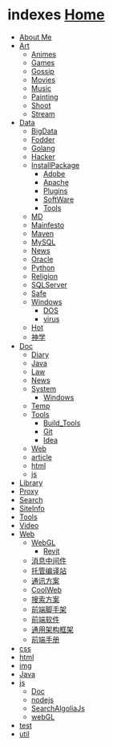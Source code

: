   <link rel="stylesheet" href="js/JQuery/treeview/jquery.treeview.css" type="text/css"/>
  <!--screen.css不要也可以-->
  <link rel="stylesheet" href="js/JQuery/treeview/screen.css" type="text/css"/>

  <script src="js/JQuery/jquery.min.js"></script>
  <!--jquery.cookie.js不要也可以-->
  <script src="js/JQuery/treeview/jquery.cookie.js"></script>
  <script src="js/JQuery/treeview/jquery.treeview.js" type="text/javascript"></script>

  <script type="text/javascript">
      $(document).ready(function(){
          $("#treeview").treeview({
              toggle: function() {
                  console.log("%s was toggled.", $(this).find(">span").text());
              }
          });
      });
  </script>

# indexes  [Home](index.md)

<div id="main">
<ul id="treeview" class="filetree">
    <li><span class="folder"><a href="https://ambroseren.github.io/test/About/index.html">About Me</a></span></li>
    <li><a href="https://ambroseren.github.io/test/Art/">Art</a>
        <ul>
            <li><a href="https://ambroseren.github.io/test/Art/Animes/index.html">Animes</a></li>
            <li><a href="https://ambroseren.github.io/test/Art/Games/index.html">Games</a></li>
            <li><a href="https://ambroseren.github.io/test/Art/Gossip/index.html">Gossip</a></li>
            <li><a href="https://ambroseren.github.io/test/Art/Movies/index.html">Movies</a></li>
            <li><a href="https://ambroseren.github.io/test/Art/Music/index.html">Music</a></li>
            <li><a href="https://ambroseren.github.io/test/Art/Painting/index.html">Painting</a></li>
            <li><a href="https://ambroseren.github.io/test/Art/Shoot/index.html">Shoot</a></li>
            <li><a href="https://ambroseren.github.io/test/Art/Stream/index.html">Stream</a></li>
        </ul>
    </li>
    <li><a href="https://ambroseren.github.io/test/Data/">Data</a>
        <ul>
            <li><a href="https://ambroseren.github.io/test/Data/BigData/index.html">BigData</a></li>
            <li><a href="https://ambroseren.github.io/test/Data/Fodder/index.html">Fodder</a></li>
            <li><a href="https://ambroseren.github.io/test/Data/Golang/index.html">Golang</a></li>
            <li><a href="https://ambroseren.github.io/test/Data/Hacker/index.html">Hacker</a></li>
            <li><a href="https://ambroseren.github.io/test/Data/InstallPackage/index.html">InstallPackage</a>
                <ul>
                    <li><a href="https://ambroseren.github.io/test/Data/InstallPackage/Adobe.html">Adobe</a></li>
                    <li><a href="https://ambroseren.github.io/test/Data/InstallPackage/Apache.html">Apache</a></li>
                    <li><a href="https://ambroseren.github.io/test/Data/InstallPackage/Plugins.html">Plugins</a></li>
                    <li><a href="https://ambroseren.github.io/test/Data/InstallPackage/SoftWare.html">SoftWare</a></li>
                    <li><a href="https://ambroseren.github.io/test/Data/InstallPackage/Tools.html">Tools</a></li>
                </ul>
            </li>                
            <li><a href="https://ambroseren.github.io/test/Data/MD/index.html">MD</a></li>
            <li><a href="https://ambroseren.github.io/test/Data/Mainfesto/index.html">Mainfesto</a></li>
            <li><a href="https://ambroseren.github.io/test/Data/Maven/index.html">Maven</a></li>
            <li><a href="https://ambroseren.github.io/test/Data/MySQL/index.html">MySQL</a></li>
            <li><a href="https://ambroseren.github.io/test/Data/News/index.html">News</a></li>
            <li><a href="https://ambroseren.github.io/test/Data/Oracle/index.html">Oracle</a></li>
            <li><a href="https://ambroseren.github.io/test/Data/Python/index.html">Python</a></li>
            <li><a href="https://ambroseren.github.io/test/Data/Religion/index.html">Religion</a></li>
            <li><a href="https://ambroseren.github.io/test/Data/SQLServer/index.html">SQLServer</a></li>
            <li><a href="https://ambroseren.github.io/test/Data/Safe/index.html">Safe</a></li>
            <li><a href="https://ambroseren.github.io/test/Data/Windows/index.html">Windows</a>
                <ul>
                    <li><a href="https://ambroseren.github.io/test/Data/Windows/DOS/index.html">DOS</a></li>
                    <li><a href="https://ambroseren.github.io/test/Data/Windows/virus/index.html">virus</a></li>
                </ul>            
            </li>
            <li><a href="https://ambroseren.github.io/test/Data/hot/index.html">Hot</a></li>
            <li><a href="https://ambroseren.github.io/test/Data/神学/index.html">神学</a></li>
        </ul>
    </li>
    <li><a href="https://ambroseren.github.io/test/Doc/">Doc</a>
        <ul>
            <li><a href="https://ambroseren.github.io/test/Doc/Diary/index.html">Diary</a></li>
            <li><a href="https://ambroseren.github.io/test/Doc/Java/index.html">Java</a></li>
            <li><a href="https://ambroseren.github.io/test/Doc/Law/index.html">Law</a></li>
            <li><a href="https://ambroseren.github.io/test/Doc/News/index.html">News</a></li>
            <li><a href="https://ambroseren.github.io/test/Doc/System/index.html">System</a>
                <ul>
                    <li><a href="https://ambroseren.github.io/test/Doc/System/Windows/index.html">Windows</a></li>
                </ul>             
            </li>
            <li><a href="https://ambroseren.github.io/test/Doc/Temp/index.html">Temp</a></li>
            <li><a href="https://ambroseren.github.io/test/Doc/Tools/index.html">Tools</a>
                <ul>
                    <li><a href="https://ambroseren.github.io/test/Doc/Tools/Build_Tools/index.html">Build_Tools</a></li>
                    <li><a href="https://ambroseren.github.io/test/Doc/Tools/Git/index.html">Git</a></li>
                    <li><a href="https://ambroseren.github.io/test/Doc/Tools/Idea/index.html">Idea</a></li>
                </ul>             
            </li>
            <li><a href="https://ambroseren.github.io/test/Doc/Web/index.html">Web</a></li>
            <li><a href="https://ambroseren.github.io/test/Doc/article/index.html">article</a></li>
            <li><a href="https://ambroseren.github.io/test/Doc/html/index.html">html</a></li>
            <li><a href="https://ambroseren.github.io/test/Doc/js/index.html">js</a></li>
        </ul>
    </li>
    <li><a href="https://ambroseren.github.io/test/Library/index.html">Library</a></li>
    <li><a href="https://ambroseren.github.io/test/Proxy/index.html">Proxy</a></li>
    <li><a href="https://ambroseren.github.io/test/Search/index.html">Search</a></li>
    <li><a href="https://ambroseren.github.io/test/SiteInfo/AboutSite.html">SiteInfo</a></li>
    <li><a href="https://ambroseren.github.io/test/Tools/index.html">Tools</a></li>
    <li><a href="https://ambroseren.github.io/test/Video/index.html">Video</a></li>
    <li><a href="https://ambroseren.github.io/test/Web/index.html">Web</a>
        <ul>
            <li><a href="https://ambroseren.github.io/test/Web/WebGL/">WebGL</a>
                <ul>
                    <li><a href="https://ambroseren.github.io/test/Web/WebGL/Revit/index.html">Revit</a></li>
                </ul>
            </li>
            <li><a href="https://ambroseren.github.io/test/Web/ActiveMQ.html">消息中间件</a></li>
            <li><a href="https://ambroseren.github.io/test/Web/Builddings.html">托管编译站</a></li>
            <li><a href="https://ambroseren.github.io/test/Web/Chat.html">通讯方案</a></li>
            <li><a href="https://ambroseren.github.io/test/Web/CoolWeb.html">CoolWeb</a></li>
            <li><a href="https://ambroseren.github.io/test/Web/ElasticSearch.html">搜索方案</a></li>
            <li><a href="https://ambroseren.github.io/test/Web/Server.html">前端脚手架</a></li>
            <li><a href="https://ambroseren.github.io/test/Web/SoftWare.html">前端软件</a></li>
            <li><a href="https://ambroseren.github.io/test/Web/framework.html">通用架构框架</a></li>
            <li><a href="https://ambroseren.github.io/test/Web/web_guide.html">前端手册</a></li>
        </ul>
    </li>        
    <li><a href="https://ambroseren.github.io/test/css/index.html">css</a></li>
    <li><a href="https://ambroseren.github.io/test/html/index.html">html</a></li>
    <li><a href="https://ambroseren.github.io/test/img/index.html">img</a></li>
    <li><a href="https://ambroseren.github.io/test/java/">Java</a></li>
    <li><a href="https://ambroseren.github.io/test/js/index.html">js</a>
        <ul>
            <li><a href="https://ambroseren.github.io/test/js/Doc/index.html">Doc</a></li>
            <li><a href="https://ambroseren.github.io/test/js/nodejs/index.html">nodejs</a></li>
            <li><a href="https://ambroseren.github.io/test/js/sag/index.html">SearchAlgoliaJs</a></li>
            <li><a href="https://ambroseren.github.io/test/js/webGL/index.html">webGL</a></li>
        </ul>
    </li>
    <li><a href="https://ambroseren.github.io/test/test/index.html">test</a></li>
    <li><a href="https://ambroseren.github.io/test/util/index.html">util</a></li>
</ul>
</div>
